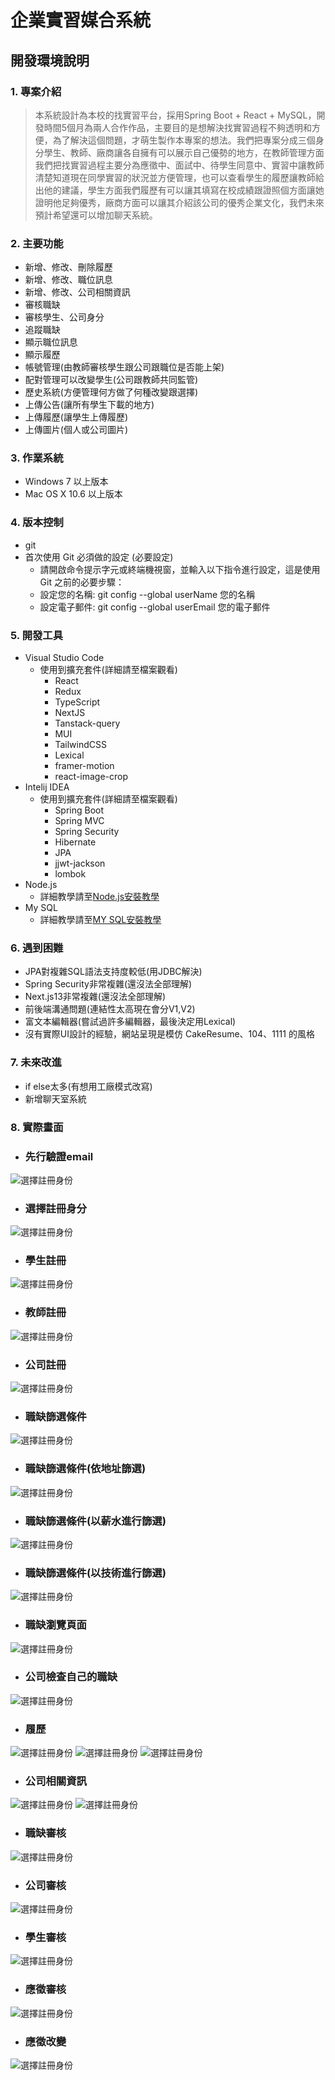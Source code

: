 # 企業實習媒合系統
## 開發環境說明
### 1. 專案介紹
> 本系統設計為本校的找實習平台，採用Spring Boot + React + MySQL，開發時間5個月為兩人合作作品，主要目的是想解決找實習過程不夠透明和方便，為了解決這個問題，才萌生製作本專案的想法。我們把專案分成三個身分學生、教師、廠商讓各自擁有可以展示自己優勢的地方，在教師管理方面我們把找實習過程主要分為應徵中、面試中、待學生同意中、實習中讓教師清楚知道現在同學實習的狀況並方便管理，也可以查看學生的履歷讓教師給出他的建議，學生方面我們履歷有可以讓其填寫在校成績跟證照個方面讓她證明他足夠優秀，廠商方面可以讓其介紹該公司的優秀企業文化，我們未來預計希望還可以增加聊天系統。
### 2. 主要功能
- 新增、修改、刪除履歷
- 新增、修改、職位訊息
- 新增、修改、公司相關資訊
- 審核職缺
- 審核學生、公司身分
- 追蹤職缺
- 顯示職位訊息
- 顯示履歷
- 帳號管理(由教師審核學生跟公司跟職位是否能上架)
- 配對管理可以改變學生(公司跟教師共同監管)
- 歷史系統(方便管理何方做了何種改變跟選擇)
- 上傳公告(讓所有學生下載的地方)
- 上傳履歷(讓學生上傳履歷)
- 上傳圖片(個人或公司圖片)
### 3. 作業系統
- Windows 7 以上版本 
- Mac OS X 10.6 以上版本
### 4. 版本控制
- git
- 首次使用 Git 必須做的設定 (必要設定)
    - 請開啟命令提示字元或終端機視窗，並輸入以下指令進行設定，這是使用 Git 之前的必要步驟：
    - 設定您的名稱: git config --global userName 您的名稱
    - 設定電子郵件: git config --global userEmail 您的電子郵件
### 5. 開發工具
- Visual Studio Code
  - 使用到擴充套件(詳細請至檔案觀看)
    - React
    - Redux
    - TypeScript   
    - NextJS
    - Tanstack-query
    - MUI
    - TailwindCSS
    - Lexical
    - framer-motion
    - react-image-crop
- Intelij IDEA
  - 使用到擴充套件(詳細請至檔案觀看)
    - Spring Boot
    - Spring MVC
    - Spring Security
    - Hibernate
    - JPA
    - jjwt-jackson
    - lombok
- Node.js 
  - 詳細教學請至[Node.js安裝教學](https://dotblogs.com.tw/jamestsai/2022/03/13/Install-nodejs-and-npm-on-Windows)
- My SQL
  - 詳細教學請至[MY SQL安裝教學](https://ithelp.ithome.com.tw/articles/10259766)
### 6. 遇到困難
- JPA對複雜SQL語法支持度較低(用JDBC解決)
- Spring Security非常複雜(還沒法全部理解)
- Next.js13非常複雜(還沒法全部理解)
- 前後端溝通問題(連結性太高現在會分V1,V2)
- 富文本編輯器(嘗試過許多編輯器，最後決定用Lexical)
- 沒有實際UI設計的經驗，網站呈現是模仿 CakeResume、104、1111 的風格
### 7. 未來改進
- if else太多(有想用工廠模式改寫)
- 新增聊天室系統

### 8. 實際畫面
- ### 先行驗證email
![選擇註冊身份]("/../新版實際畫面/註冊1.png)
- ### 選擇註冊身分
![選擇註冊身份]("/../新版實際畫面/選擇註冊身份.png)
- ### 學生註冊
![選擇註冊身份]("/../新版實際畫面/學生註冊.png)
- ### 教師註冊
![選擇註冊身份]("/../新版實際畫面/教師註冊.png)
- ### 公司註冊
![選擇註冊身份]("/../新版實際畫面/公司註冊.png)
- ### 職缺篩選條件
![選擇註冊身份]("/../新版實際畫面/SearchFilter1.png)
- ### 職缺篩選條件(依地址篩選)
![選擇註冊身份]("/../新版實際畫面/SearchFilter2.png)
- ### 職缺篩選條件(以薪水進行篩選)
![選擇註冊身份]("/../新版實際畫面/SearchFilter3.png)
- ### 職缺篩選條件(以技術進行篩選)
![選擇註冊身份]("/../新版實際畫面/SearchFilter4.png)
- ### 職缺瀏覽頁面
![選擇註冊身份]("/../新版實際畫面/職缺瀏覽頁面.png)
- ### 公司檢查自己的職缺
![選擇註冊身份]("/../新版實際畫面/公司職缺1.jpg)
- ### 履歷
![選擇註冊身份]("/../新版實際畫面/履歷1.jpg)
![選擇註冊身份]("/../新版實際畫面/履歷2.jpg)
![選擇註冊身份]("/../新版實際畫面/履歷3.jpg)
- ### 公司相關資訊
![選擇註冊身份]("/../新版實際畫面/公司關於1.jpg)
![選擇註冊身份]("/../新版實際畫面/公司關於2.jpg)
- ### 職缺審核
![選擇註冊身份]("/../新版實際畫面/職缺審核.jpg)
- ### 公司審核
![選擇註冊身份]("/../新版實際畫面/公司審核.jpg)
- ### 學生審核
![選擇註冊身份]("/../新版實際畫面/學生審核.jpg)
- ### 應徵審核
![選擇註冊身份]("/../新版實際畫面/應徵審核.jpg)
- ### 應徵改變
![選擇註冊身份]("/../新版實際畫面/應徵改變.jpg)
